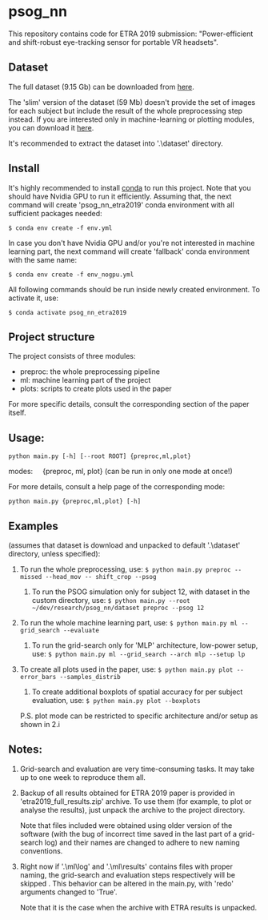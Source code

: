 
# psog_nn

This repository contains code for ETRA 2019 submission: "Power-efficient and shift-robust eye-tracking sensor for portable VR headsets".

## Dataset
The full dataset (9.15 Gb) can be downloaded from [here](https://txst-my.sharepoint.com/:u:/g/personal/d_k139_txstate_edu/EacGiK96d_RGsnW8vvQZbKcBFZLZZEFthHr_-DgEiP3YyA?e=RBKnBh). 

The 'slim' version of the dataset (59 Mb) doesn't provide the set of images for each subject but include the result of the whole  preprocessing step instead. If you are interested only in machine-learning or plotting modules, you can download it [here](https://txst-my.sharepoint.com/:u:/g/personal/d_k139_txstate_edu/Ea0XgYM6YZ5JrpPlMIULcrEBtBxD5Y0PcPLl4ExiTfbjxg?e=UxS6I5). 

It's recommended to extract the dataset into '.\dataset' directory.

## Install
It's highly recommended to install [conda](https://conda.io/en/latest/miniconda.html) to run this project.
Note that you should have Nvidia GPU to run it efficiently. Assuming that, the next command will create 'psog_nn_etra2019' conda environment with all sufficient packages needed:
```
$ conda env create -f env.yml
```
In case you don't have Nvidia GPU and/or you're not interested in machine learning part, the next command will create 'fallback' conda environment with the same name:
```
$ conda env create -f env_nogpu.yml
```
All following commands should be run inside newly created environment. To activate it, use:
```
$ conda activate psog_nn_etra2019
```

## Project structure
The project consists of three modules:
- preproc: the whole preprocessing pipeline
- ml: machine learning part of the project
- plots: scripts to create plots used in the paper

For more specific details, consult the corresponding section of the paper itself.

## Usage:
```
python main.py [-h] [--root ROOT] {preproc,ml,plot}
```
modes:
&nbsp;&nbsp;&nbsp;&nbsp;{preproc, ml, plot} (can be run in only one mode at once!)

For more details, consult a help page of the corresponding mode:
```
python main.py {preproc,ml,plot} [-h]
```


## Examples
(assumes that dataset is download and unpacked to default '.\dataset' directory, unless specified):

1. To run the whole preprocessing, use:
```$ python main.py preproc --missed --head_mov -- shift_crop --psog```
	1. To run the PSOG simulation only for subject 12, with dataset in the custom directory, use:
```$ python main.py --root ~/dev/research/psog_nn/dataset preproc --psog 12```
2. To run the whole machine learning part, use: 
```$ python main.py ml --grid_search --evaluate```
	1. To run the grid-search only for 'MLP' architecture, low-power setup, use:
```$ python main.py ml --grid_search --arch mlp --setup lp```
3. To create all plots used in the paper, use:
```$ python main.py plot --error_bars --samples_distrib```
	1. To create additional boxplots of spatial accuracy for per subject evaluation, use:
```$ python main.py plot --boxplots```

	P.S. plot mode can be restricted to specific architecture and/or setup as shown in 2.i

## Notes:

1. Grid-search and evaluation are very time-consuming tasks. It may take up to one week to reproduce them all. 

2. Backup of all results obtained for ETRA 2019 paper is provided in 'etra2019_full_results.zip' archive. To use them (for example, to plot or analyse the results), just unpack the archive to the project directory. 

	Note that files included were obtained using older version of the software (with the bug of incorrect time saved in the last part of a grid-search log) and their names are changed to adhere to new naming conventions.
3. Right now if '.\ml\log' and '.\ml\results' contains files with proper naming, the grid-search and evaluation steps respectively will be skipped . This behavior can be altered in the main.py, with 'redo' arguments changed to 'True'.
	
	Note that it is the case when the archive with ETRA results is unpacked.
